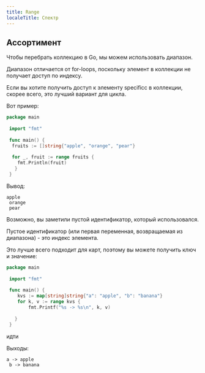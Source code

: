 ```yaml
---
title: Range
localeTitle: Спектр
---
```

## Ассортимент

Чтобы перебрать коллекцию в Go, мы можем использовать диапазон.

Диапазон отличается от for-loops, поскольку элемент в коллекции не получает доступ по индексу.

Если вы хотите получить доступ к элементу specificc в коллекции, скорее всего, это лучший вариант для цикла.

Вот пример:

```go
package main 
 
 import "fmt" 
 
 func main() { 
  fruits := []string{"apple", "orange", "pear"} 
 
  for _, fruit := range fruits { 
    fmt.Println(fruit) 
   } 
 } 
```

Вывод:
```
apple 
 orange 
 pear 
```

Возможно, вы заметили пустой идентификатор, который использовался.

Пустое идентификатор (или первая переменная, возвращаемая из диапазона) - это индекс элемента.

Это лучше всего подходит для карт, поэтому вы можете получить ключ и значение:

```go
package main 
 
 import "fmt" 
 
 func main() { 
    kvs := map[string]string{"a": "apple", "b": "banana"} 
    for k, v := range kvs { 
        fmt.Printf("%s -> %s\n", k, v) 
 
   } 
 } 
```

идти

Выходы:
```
a -> apple 
 b -> banana 

```